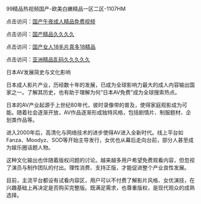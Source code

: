 99精品热视频国产-欧美白嫩精品一区二区-1107HM

点击访问：<a href="https://heiliaozj3tjd.pages.dev">国产午夜成人精品免费视频</a>

点击访问：<a href="https://heiliaoga6s9v.pages.dev">国产精品久久久久</a>

点击访问：<a href="https://heiliaozj3tjd.pages.dev">国产女人18毛片真多18精品</a>

点击访问：<a href="https://heiliao2dmwwy.pages.dev">亚洲精品乱码久久久久久</a>

日本AV发展简史与文化影响

日本成人影片产业，历经数十年的发展，已成为全球影响力最大的成人内容输出国家之一。了解其历史，也有助于理解为何“日本AV免费”成为全球搜索热点。

日本的AV产业起源于上世纪80年代，彼时录像带的普及，使得家庭观影成为可能。随着社会逐渐开放，AV作品逐渐形成独特风格，包括剧情片、制服题材、企划类作品等。

进入2000年后，高清化与网络技术的进步使得AV进入全新时代。线上平台如Fanza、Moodyz、SOD等开始主导发行，女优也从幕后走向台前，部分人甚至成为娱乐圈话题人物。

这种文化输出也伴随着版权问题的讨论。越来越多用户希望免费观看内容，但忽视了演员与制作团队的付出。理性消费、支持正版，才能促进整个产业良性发展。

目前，主流平台都设有试看内容区，用户可以不付费了解影片风格、女优演技，在兴趣基础上再决定是否购买完整版。既满足需求，也尊重版权，是现代观众的成熟选择。
 
<span style="display:none;">[Canonical link]( )</span>
